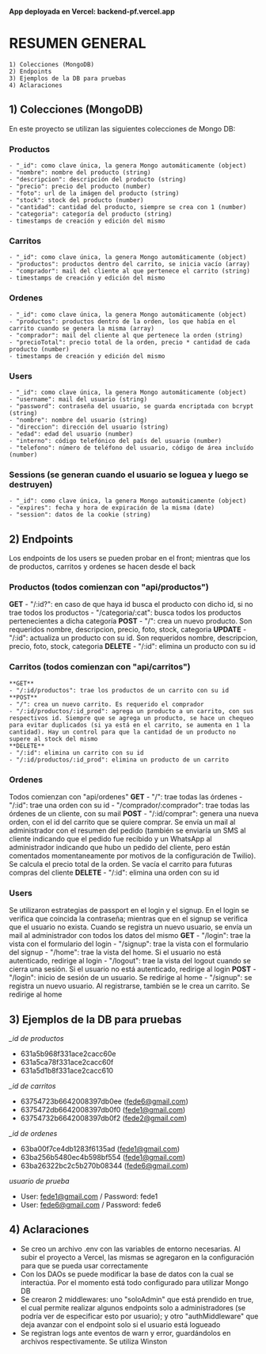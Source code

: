**App deployada en Vercel: backend-pf.vercel.app**

# RESUMEN GENERAL
    1) Colecciones (MongoDB)
    2) Endpoints
    3) Ejemplos de la DB para pruebas
    4) Aclaraciones


## 1) Colecciones (MongoDB)
En este proyecto se utilizan las siguientes colecciones de Mongo DB:

### Productos
    - "_id": como clave única, la genera Mongo automáticamente (object)
    - "nombre": nombre del producto (string)
    - "descripcion": descripción del producto (string)
    - "precio": precio del producto (number)
    - "foto": url de la imágen del producto (string)
    - "stock": stock del producto (number)
    - "cantidad": cantidad del producto, siempre se crea con 1 (number)
    - "categoria": categoría del producto (string)
    - timestamps de creación y edición del mismo

### Carritos
    - "_id": como clave única, la genera Mongo automáticamente (object)
    - "productos": productos dentro del carrito, se inicia vacío (array)
    - "comprador": mail del cliente al que pertenece el carrito (string)
    - timestamps de creación y edición del mismo

### Ordenes
    - "_id": como clave única, la genera Mongo automáticamente (object)
    - "productos": productos dentro de la orden, los que había en el carrito cuando se genera la misma (array)
    - "comprador": mail del cliente al que pertenece la orden (string)
    - "precioTotal": precio total de la orden, precio * cantidad de cada producto (number)
    - timestamps de creación y edición del mismo

### Users
    - "_id": como clave única, la genera Mongo automáticamente (object)
    - "username": mail del usuario (string)
    - "password": contraseña del usuario, se guarda encriptada con bcrypt (string)
    - "nombre": nombre del usuario (string)
    - "direccion": dirección del usuario (string)
    - "edad": edad del usuario (number)
    - "interno": código telefónico del país del usuario (number)
    - "telefono": número de teléfono del usuario, código de área incluído (number)

### Sessions (se generan cuando el usuario se loguea y luego se destruyen)
    - "_id": como clave única, la genera Mongo automáticamente (object)
    - "expires": fecha y hora de expiración de la misma (date)
    - "session": datos de la cookie (string)


## 2) Endpoints
Los endpoints de los users se pueden probar en el front; mientras que los de productos, carritos y ordenes se hacen desde el back

### Productos (todos comienzan con "api/productos")

**GET**
    - "/:id?": en caso de que haya id busca el producto con dicho id, si no trae todos los productos
    - "/categoria/:cat": busca todos los productos pertenecientes a dicha categoría
**POST**
    - "/": crea un nuevo producto. Son requeridos nombre, descripcion, precio, foto, stock, categoria
**UPDATE**
    - "/:id": actualiza un producto con su id. Son requeridos nombre, descripcion, precio, foto, stock, categoria
**DELETE**
    - "/:id": elimina un producto con su id

### Carritos (todos comienzan con "api/carritos")
    **GET**
    - "/:id/productos": trae los productos de un carrito con su id
    **POST**
    - "/": crea un nuevo carrito. Es requerido el comprador
    - "/:id/productos/:id_prod": agrega un producto a un carrito, con sus respectivos id. Siempre que se agrega un producto, se hace un chequeo para evitar duplicados (si ya está en el carrito, se aumenta en 1 la cantidad). Hay un control para que la cantidad de un producto no supere al stock del mismo
    **DELETE**
    - "/:id": elimina un carrito con su id
    - "/:id/productos/:id_prod": elimina un producto de un carrito

### Ordenes
Todos comienzan con "api/ordenes"
    **GET**
    - "/": trae todas las órdenes
    - "/:id": trae una orden con su id
    - "/comprador/:comprador": trae todas las órdenes de un cliente, con su mail
    **POST**
    - "/:id/comprar": genera una nueva orden, con el id del carrito que se quiere comprar. Se envía un mail al administrador con el resumen del pedido (también se enviaría un SMS al cliente indicando que el pedido fue recibido y un WhatsApp al administrador indicando que hubo un pedido del cliente, pero están comentados momentaneamente por motivos de la configuración de Twilio). Se calcula el precio total de la orden. Se vacía el carrito para futuras compras del cliente
    **DELETE**
    - "/:id": elimina una orden con su id

### Users
Se utilizaron estrategias de passport en el login y el signup. En el login se verifica que coincida la contraseña; mientras que en el signup se verifica que el usuario no exista.
Cuando se registra un nuevo usuario, se envía un mail al administrador con todos los datos del mismo
    **GET**
    - "/login": trae la vista con el formulario del login
    - "/signup": trae la vista con el formulario del signup
    - "/home": trae la vista del home. Si el usuario no está autenticado, redirige al login
    - "/logout": trae la vista del logout cuando se cierra una sesión. Si el usuario no está autenticado, redirige al login
    **POST**
    - "/login": inicio de sesión de un usuario. Se redirige al home
    - "/signup": se registra un nuevo usuario. Al registrarse, también se le crea un carrito. Se redirige al home


## 3) Ejemplos de la DB para pruebas
*_id de productos*
- 631a5b968f331ace2cacc60e
- 631a5ca78f331ace2cacc60f
- 631a5d1b8f331ace2cacc610

*_id de carritos*
- 63754723b6642008397db0ee (fede6@gmail.com)
- 6375472db6642008397db0f0 (fede1@gmail.com)
- 63754732b6642008397db0f2 (fede2@gmail.com)

*_id de ordenes*
- 63ba00f7ce4db1283f6135ad (fede1@gmail.com)
- 63ba256b5480ec4b598bf554 (fede1@gmail.com)
- 63ba26322bc2c5b270b08344 (fede6@gmail.com)

*usuario de prueba*
- User: fede1@gmail.com / Password: fede1
- User: fede6@gmail.com / Password: fede6


## 4) Aclaraciones
- Se creo un archivo .env con las variables de entorno necesarias. Al subir el proyecto a Vercel, las mismas se agregaron en la configuración para que se pueda usar correctamente
- Con los DAOs se puede modificar la base de datos con la cual se interactúa. Por el momento está todo configurado para utilizar Mongo DB
- Se crearon 2 middlewares: uno "soloAdmin" que está prendido en true, el cual permite realizar algunos endpoints solo a administradores (se podría ver de especificar esto por usuario); y otro "authMiddleware" que deja avanzar con el endpoint solo si el usuario está logueado
- Se registran logs ante eventos de warn y error, guardándolos en archivos respectivamente. Se utiliza Winston